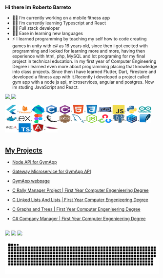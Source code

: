### Hi there im Roberto Barreto
- 👨‍💻 I’m currently working on a mobile fitness app
- 👨‍💻 I’m currently learning Typescript and React
- 👨‍💻 Full stack developer
- 👨‍💻 Ease in learning new languages
- ⚡ I learned programming by teaching my self how to code creating games in unity with c# as 16 years old, since then i got excited with programming and looked for learning more and more, having then experience with html, php, MySQL and Iot programing for my final project in technical education. In my first year of Computer Engineering Degree i learned even more about programming placing that knowledge into class projects. Since then i have learned Flutter, Dart, Firestore and developed a fitness app with it.Recently i developed a project called gym app with a node js api, microservices, angular and postgres. Now im studing JavaScript and React.

<div>
  <a href="https://github.com/RobertoFMBarreto">
  <img height="180em" src="https://github-readme-stats.vercel.app/api?username=RobertoFMBarreto&show_icons=true&theme=dracula&include_all_commits=true&count_private=true"/>
  <img height="180em" src="https://github-readme-stats.vercel.app/api/top-langs/?username=RobertoFMBarreto&layout=compact&langs_count=7&theme=dracula"/>
</div>
  
<div style="display: inline_block"><br>
  <img align="center" height="30" width="40" src="https://raw.githubusercontent.com/devicons/devicon/master/icons/flutter/flutter-original.svg">
  <img align="center" height="30" width="40" src="https://raw.githubusercontent.com/devicons/devicon/master/icons/firebase/firebase-plain-wordmark.svg">
  <img align="center" height="30" width="40" src="https://raw.githubusercontent.com/devicons/devicon/master/icons/dart/dart-original.svg">
  <img align="center" height="30" width="40" src="https://raw.githubusercontent.com/devicons/devicon/master/icons/c/c-original.svg">
  <img align="center" height="30" width="40" src="https://raw.githubusercontent.com/devicons/devicon/master/icons/csharp/csharp-original.svg">
  <img align="center" height="30" width="40" src="https://raw.githubusercontent.com/devicons/devicon/master/icons/html5/html5-original.svg">
  <img align="center" height="30" width="40" src="https://raw.githubusercontent.com/devicons/devicon/master/icons/css3/css3-original.svg">
  <img align="center" height="30" width="40" src="https://raw.githubusercontent.com/devicons/devicon/master/icons/php/php-original.svg">
  <img align="center" height="30" width="40" src="https://raw.githubusercontent.com/devicons/devicon/master/icons/javascript/javascript-original.svg">
  <img align="center" height="30" width="40" src="https://raw.githubusercontent.com/devicons/devicon/master/icons/python/python-original.svg">
  <img align="center" height="30" width="40" src="https://raw.githubusercontent.com/devicons/devicon/master/icons/arduino/arduino-original-wordmark.svg">
  
  <img align="center" height="30" width="40" src="https://github.com/devicons/devicon/blob/master/icons/docker/docker-original.svg">
  <img align="center" height="30" width="40" src="https://github.com/devicons/devicon/blob/master/icons/express/express-original.svg">
  <img align="center" height="30" width="40" src="https://github.com/devicons/devicon/blob/master/icons/figma/figma-original.svg">
  <img align="center" height="30" width="40" src="https://github.com/devicons/devicon/blob/master/icons/flask/flask-original.svg">
  <img align="center" height="30" width="40" src="https://github.com/devicons/devicon/blob/master/icons/mocha/mocha-plain.svg">
  <img align="center" height="30" width="40" src="https://github.com/devicons/devicon/blob/master/icons/mysql/mysql-original.svg">
  <img align="center" height="30" width="40" src="https://github.com/devicons/devicon/blob/master/icons/nodejs/nodejs-original.svg">
  <img align="center" height="30" width="40" src="https://github.com/devicons/devicon/blob/master/icons/opencv/opencv-original.svg">
  <img align="center" height="30" width="40" src="https://github.com/devicons/devicon/blob/master/icons/postgresql/postgresql-original.svg">
  <img align="center" height="30" width="40" src="https://github.com/devicons/devicon/blob/master/icons/sequelize/sequelize-original.svg">
  <img align="center" height="30" width="40" src="https://github.com/devicons/devicon/blob/master/icons/sqlite/sqlite-original.svg">
  <img align="center" height="30" width="40" src="https://github.com/devicons/devicon/blob/master/icons/sqlalchemy/sqlalchemy-original.svg">
  <img align="center" height="30" width="40" src="https://github.com/devicons/devicon/blob/master/icons/typescript/typescript-original.svg">
  <img align="center" height="30" width="40" src="https://github.com/devicons/devicon/blob/master/icons/angularjs/angularjs-original.svg">
  <img align="center" height="30" width="40" src="https://github.com/devicons/devicon/blob/master/icons/apache/apache-original.svg">
 
</div>

<br/>
  
<div>
  <h2>My Projects</h2>
  <ul>
    <li>
      <a href="https://github.com/RobertoFMBarreto/api_gymapp_ts">
         <p>Node API for GymApp</p>
      </a>
    </li>
    <li>
      <a href="https://github.com/RobertoFMBarreto/gymapp_gateway_api">
         <p>Gateway Microservice for GymApp API</p>
      </a>
    </li>
    <li>
      <a href="https://github.com/RobertoFMBarreto/web_gymapp">
         <p>GymApp webpage</p>
      </a>
    </li>
    <li>
      <a href="https://github.com/EngenheirosOnFire/Trabalho1_LP.git">
         <p>C Rally Manager Project | First Year Computer Engenieering Degree</p>
      </a>
    </li>
    <li>
      <a href="https://github.com/RobertoFMBarreto/AED2.git">
         <p>C Linked Lists And Lists | First Year Computer Engenieering Degree</p>
      </a>
    </li>
    <li>
      <a href="https://github.com/RobertoFMBarreto/AED_Trabalho2.git">
         <p>C Graphs and Trees | First Year Computer Engenieering Degree</p>
      </a>
    </li>
    <li>
      <a href="https://github.com/RobertoFMBarreto/CompanyManager.git">
         <p>C# Company Manager | First Year Computer Engenieering Degree</p>
      </a>
    </li>
  </ul>
</div>

<br/>
  
<div>
  <a href="https://instagram.com/_o.berto_" target="_blank"><img src="https://img.shields.io/badge/-Instagram-%23E4405F?style=for-the-badge&logo=instagram&logoColor=white" target="_blank"></a>
  <a href = "mailto:robertofmbarreto@gmail.com"><img src="https://img.shields.io/badge/-Gmail-%23333?style=for-the-badge&logo=gmail&logoColor=white" target="_blank"></a>
  <a href="https://www.linkedin.com/in/roberto-barreto-b5855719b" target="_blank"><img src="https://img.shields.io/badge/-LinkedIn-%230077B5?style=for-the-badge&logo=linkedin&logoColor=white" target="_blank"></a> 
</div>

<div>

![Snake animation](https://github.com/RobertoFMBarreto/RobertoFMBarreto/blob/output/github-snake-dark.svg#gh-dark-mode-only)

</div>
